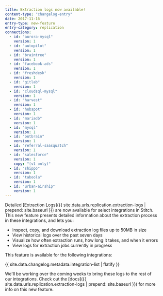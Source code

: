 ```yaml
---
title: Extraction logs now available!
content-type: "changelog-entry"
date: 2017-11-16
entry-type: new-feature
entry-category: replication
connections:
  - id: "aurora-mysql"
    version: 1
  - id: "autopilot"
    version: 1
  - id: "braintree"
    version: 1
  - id: "facebook-ads"
    version: 1
  - id: "freshdesk"
    version: 1
  - id: "gitlab"
    version: 1
  - id: "cloudsql-mysql"
    version: 1
  - id: "harvest"
    version: 1
  - id: "hubspot"
    version: 1
  - id: "mariadb"
    version: 1
  - id: "mysql"
    version: 1
  - id: "outbrain"
    version: 1
  - id: "referral-saasquatch"
    version: 1
  - id: "salesforce"
    version: 1
    copy: "(v1 only)"
  - id: "shippo"
    version: 1
  - id: "taboola"
    version: 1
  - id: "urban-airship"
    version: 1
---
```


Detailed [Extraction Logs]({{ site.data.urls.replication.extraction-logs | prepend: site.baseurl }}) are now available for select integrations in Stitch. This new feature presents detailed information about the extraction process in these integrations, and lets you:

- Inspect, copy, and download extraction log files up to 50MB in size
- View historical logs over the past seven days
- Visualize how often extraction runs, how long it takes, and when it errors
- View logs for extraction jobs currently in progress

This feature is available for the following integrations:
  
{{ site.data.changelog.metadata.integration-list | flatify }}

We'll be working over the coming weeks to bring these logs to the rest of our integrations. Check out the [docs]({{ site.data.urls.replication.extraction-logs | prepend: site.baseurl }}) for more info on this new feature.